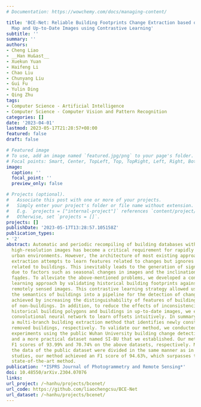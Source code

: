 ```yaml
---
# Documentation: https://wowchemy.com/docs/managing-content/

title: 'BCE-Net: Reliable Building Footprints Change Extraction based on Historical
  Map and Up-to-Date Images using Contrastive Learning'
subtitle: ''
summary: ''
authors:
- Cheng Liao
- __Han Hu&ast__
- Xuekun Yuan
- Haifeng Li
- Chao Liu
- Chunyang Liu
- Gui Fu
- Yulin Ding
- Qing Zhu
tags:
- Computer Science - Artificial Intelligence
- Computer Science - Computer Vision and Pattern Recognition
categories: []
date: '2023-04-01'
lastmod: 2023-05-17T21:28:57+08:00
featured: false
draft: false

# Featured image
# To use, add an image named `featured.jpg/png` to your page's folder.
# Focal points: Smart, Center, TopLeft, Top, TopRight, Left, Right, BottomLeft, Bottom, BottomRight.
image:
  caption: ''
  focal_point: ''
  preview_only: false

# Projects (optional).
#   Associate this post with one or more of your projects.
#   Simply enter your project's folder or file name without extension.
#   E.g. `projects = ["internal-project"]` references `content/project/deep-learning/index.md`.
#   Otherwise, set `projects = []`.
projects: []
publishDate: '2023-05-17T13:28:57.105158Z'
publication_types:
- '2'
abstract: Automatic and periodic recompiling of building databases with up-to-date
  high-resolution images has become a critical requirement for rapidly developing
  urban environments. However, the architecture of most existing approaches for change
  extraction attempts to learn features related to changes but ignores objectives
  related to buildings. This inevitably leads to the generation of significant pseudo-changes,
  due to factors such as seasonal changes in images and the inclination of building
  fa̧a̧des. To alleviate the above-mentioned problems, we developed a contrastive
  learning approach by validating historical building footprints against single up-to-date
  remotely sensed images. This contrastive learning strategy allowed us to inject
  the semantics of buildings into a pipeline for the detection of changes, which is
  achieved by increasing the distinguishability of features of buildings from those
  of non-buildings. In addition, to reduce the effects of inconsistencies between
  historical building polygons and buildings in up-to-date images, we employed a deformable
  convolutional neural network to learn offsets intuitively. In summary, we formulated
  a multi-branch building extraction method that identifies newly constructed and
  removed buildings, respectively. To validate our method, we conducted comparative
  experiments using the public Wuhan University building change detection dataset
  and a more practical dataset named SI-BU that we established. Our method achieved
  F1 scores of 93.99% and 70.74% on the above datasets, respectively. Moreover, when
  the data of the public dataset were divided in the same manner as in previous related
  studies, our method achieved an F1 score of 94.63%, which surpasses that of the
  state-of-the-art method.
publication: '*ISPRS Journal of Photogrammetry and Remote Sensing*'
doi: 10.48550/arXiv.2304.07076
links:
url_project: /~hanhu/projects/bcenet/
url_code: https://github.com/liaochengcsu/BCE-Net
url_dataset: /~hanhu/projects/bcenet/
---
```

